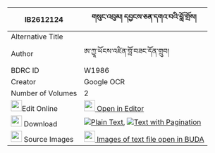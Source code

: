 |IB2612124|གསུང་འབུམ། དབྱངས་ཅན་དགའ་བའི་བློ་གྲོས། 
| --- | --- 
|Alternative Title |
|Author| ཨ་ཀྱཱ་ཡོངས་འཛིན་བློ་བཟང་དོན་གྲུབ།
|BDRC ID | W1986
|Creator | Google OCR
|Number of Volumes| 2
|<img width="25" src="https://img.icons8.com/color/25/000000/edit-property.png">Edit Online| [<img width="25" src="https://avatars.githubusercontent.com/u/45091458?s=200&v=4"> Open in Editor](http://editor.openpecha.org/IB2612124)
|<img width="25" src="https://img.icons8.com/fluent/48/000000/download-2.png"/>  Download | [![](https://img.icons8.com/color/20/000000/txt.png)Plain Text](https://github.com/Openpecha/IB2612124/releases/download/v1/sungbum_yangchen_gawa_i_lodro_plain_IB2612124.zip), [![](https://img.icons8.com/color/20/000000/txt.png)Text with Pagination](https://github.com/Openpecha/IB2612124/releases/download/v1/sungbum_yangchen_gawa_i_lodro_pages_IB2612124.zip)
|<img width="25" src="https://img.icons8.com/plasticine/100/000000/pictures-folder.png"/>  Source Images | [<img width="25" src="https://library.bdrc.io/icons/BUDA-small.svg"> Images of text file open in BUDA](https://library.bdrc.io/show/bdr:W1986)